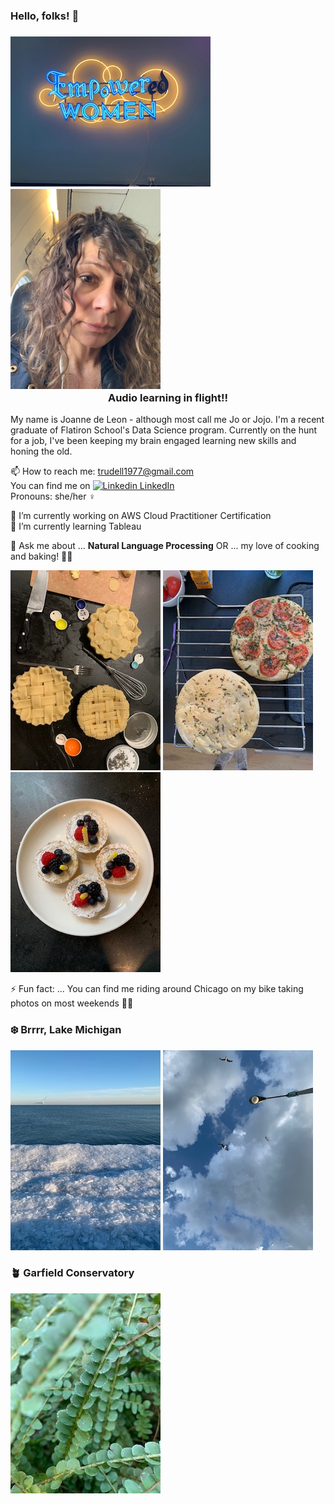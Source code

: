 ### Hello, folks! 👋
### ![Image](empower.jpg) ![Image](selfieAIR.jpg) <div align="center"> Audio learning in flight!! 

<div align="left">
My name is Joanne de Leon - although most call me Jo or Jojo. I'm a recent graduate of Flatiron School's Data Science program. Currently on the hunt for a job, I've been keeping my brain engaged learning new skills and honing the old.      
<br />    
  
📫 How to reach me: trudell1977@gmail.com    
You can find me on [![Linkedin](https://i.stack.imgur.com/gVE0j.png) LinkedIn](https://www.linkedin.com/)
&nbsp;     
Pronouns: she/her ♀️       

🔭 I’m currently working on AWS Cloud Practitioner Certification    
🌱 I’m currently learning Tableau   

💬 Ask me about ... __Natural Language Processing__ OR ... my love of cooking and baking! 👩‍🍳  
    
![Image](3SMpies.jpg) ![Image](focaccia.jpg) ![Image](miniTarts.jpg)   
     

⚡ Fun fact: ... You can find me riding around Chicago on my bike taking photos on most weekends 🚴‍♀️   
### ❄️ Brrrr, Lake Michigan    
![Image](iceLakeMich.jpg) ![Image](seagullSky.jpg)
### 🪴 Garfield Conservatory
![Image](buttonFern.jpg)
